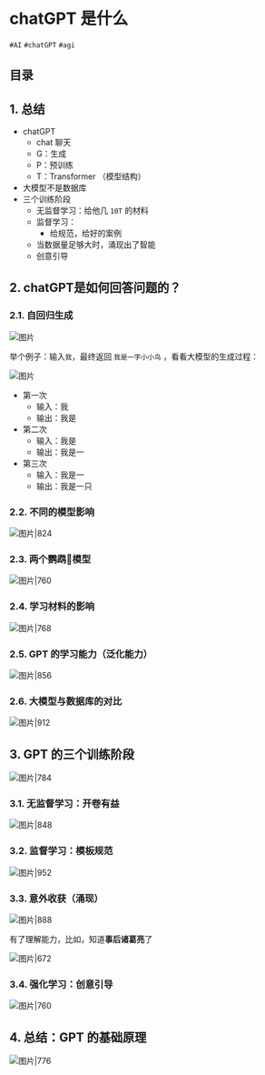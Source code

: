 
# chatGPT 是什么

`#AI` `#chatGPT` `#agi`  


## 目录
<!-- toc -->
 ## 1. 总结 

- chatGPT
	- chat 聊天
	- G：生成
	- P：预训练
	- T：Transformer （模型结构）
- 大模型不是数据库
- 三个训练阶段
	- 无监督学习：给他几 `10T` 的材料
	- 监督学习：
		- 给规范，给好的案例
	- 当数据量足够大时，涌现出了智能
	- 创意引导

## 2. chatGPT是如何回答问题的？  

### 2.1. 自回归生成

![图片](https://blog-1310531898.cos.ap-beijing.myqcloud.com/832-34-20241012/Pasted%20image%2020240907111029.png)

举个例子：输入`我`，最终返回 `我是一字小小鸟` ，看看大模型的生成过程：

![图片](https://blog-1310531898.cos.ap-beijing.myqcloud.com/832-34-20241012/Pasted%20image%2020240907111319.png)

- 第一次
	- 输入：我
	- 输出：我是
- 第二次
	- 输入：我是
	- 输出：我是一
- 第三次
	- 输入：我是一
	- 输出：我是一只

### 2.2. 不同的模型影响

![图片|824](https://blog-1310531898.cos.ap-beijing.myqcloud.com/832-34-20241012/Pasted%20image%2020240907111829.png)

### 2.3. 两个鹦鹉🦜模型

![图片|760](https://blog-1310531898.cos.ap-beijing.myqcloud.com/832-34-20241012/Pasted%20image%2020240907112012.png)

### 2.4. 学习材料的影响

![图片|768](https://blog-1310531898.cos.ap-beijing.myqcloud.com/832-34-20241012/Pasted%20image%2020240907112215.png)

### 2.5. GPT 的学习能力（泛化能力）

![图片|856](https://blog-1310531898.cos.ap-beijing.myqcloud.com/832-34-20241012/Pasted%20image%2020240907114018.png)

### 2.6. 大模型与数据库的对比

![图片|912](https://blog-1310531898.cos.ap-beijing.myqcloud.com/832-34-20241012/Pasted%20image%2020240907114833.png)

## 3. GPT 的三个训练阶段

![图片|784](https://blog-1310531898.cos.ap-beijing.myqcloud.com/832-34-20241012/Pasted%20image%2020240907120358.png)

### 3.1. 无监督学习：开卷有益

![图片|848](https://blog-1310531898.cos.ap-beijing.myqcloud.com/832-34-20241012/Pasted%20image%2020240907120518.png)

### 3.2. 监督学习：模板规范

![图片|952](https://blog-1310531898.cos.ap-beijing.myqcloud.com/832-34-20241012/Pasted%20image%2020240907120656.png)

### 3.3. 意外收获（涌现）

![图片|888](https://blog-1310531898.cos.ap-beijing.myqcloud.com/832-34-20241012/Pasted%20image%2020240907121049.png)

有了理解能力，比如，知道**事后诸葛亮**了

![图片|672](https://blog-1310531898.cos.ap-beijing.myqcloud.com/832-34-20241012/Pasted%20image%2020240907121454.png)

### 3.4. 强化学习：创意引导

![图片|760](https://blog-1310531898.cos.ap-beijing.myqcloud.com/832-34-20241012/Pasted%20image%2020240907121342.png)

## 4. 总结：GPT 的基础原理

![图片|776](https://blog-1310531898.cos.ap-beijing.myqcloud.com/832-34-20241012/Pasted%20image%2020240907121705.png)
